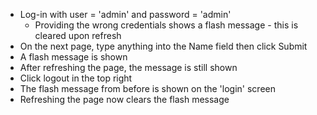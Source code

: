- Log-in with user = 'admin' and password = 'admin'
  - Providing the wrong credentials shows a flash message - this is cleared upon refresh
- On the next page, type anything into the Name field then click Submit
- A flash message is shown
- After refreshing the page, the message is still shown
- Click logout in the top right
- The flash message from before is shown on the 'login' screen
- Refreshing the page now clears the flash message